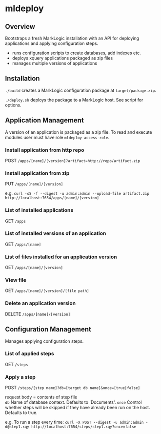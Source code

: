 # mldeploy


## Overview

Bootstraps a fresh MarkLogic installation with an API for deploying applications and applying configuration steps.

* runs configuration scripts to create databases, add indexes etc.
* deploys xquery applications packaged as zip files
* manages multiple versions of applications


## Installation

`./build` creates a MarkLogic configuration package at `target/package.zip`.

`./deploy.sh` deploys the package to a MarkLogic host. See script for options.


## Application Management

A version of an application is packaged as a zip file. To read and execute modules user must have role `mldeploy-access-role`.

### Install application from http repo
POST `/apps/[name]/[version]?artifact=http://repo/artifact.zip`

### Install application from zip
PUT `/apps/[name]/[version]`

e.g. `curl -sS -f --digest -u admin:admin --upload-file artifact.zip http://localhost:7654/apps/[name]/[version]`

### List of installed applications
GET `/apps`

### List of installed versions of an application
GET `/apps/[name]`

### List of files installed for an application version
GET `/apps/[name]/[version]`

### View file
GET `/apps/[name]/[version]/[file path]`

### Delete an application version
DELETE `/apps/[name]/[version]`


## Configuration Management

Manages applying configuration steps.

### List of applied steps
GET `/steps`

### Apply a step
POST `/steps/[step name]?db=[target db name]&once=[true|false]`  

request body = contents of step file  
`db` Name of database context. Defaults to 'Documents'.
`once` Control whether steps will be skipped if they have already been run on the host. Defaults to true.


e.g. To run a step every time:
`curl -X POST --digest -u admin:admin -d@step1.xqy http://localhost:7654/steps/step1.xqy?once=false`

